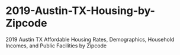 # 2019-Austin-TX-Housing-by-Zipcode
2019 Austin TX Affordable Housing Rates, Demographics, Household Incomes, and Public Facilities by Zipcode
